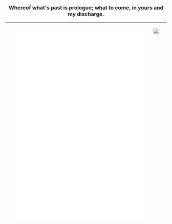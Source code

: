 <h3 align="center">Whereof what's past is prologue; what to come, in yours and my discharge.</h3>  

---

<div style="display: flex; gap: 10px; align-items: center; justify-content: center">
  <img src="/github-metrics.svg" alt="Metrics" width="408">
  <p1>⠀</p1>
  <img href="https://c.tenor.com/3F5XmYhEARwAAAAd/chill-japan.gif" src="https://c.tenor.com/3F5XmYhEARwAAAAd/chill-japan.gif" height="592">
</div>
